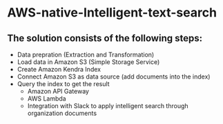 # AWS-native-Intelligent-text-search
## The solution consists of the following steps:
* Data prepration (Extraction and Transformation)
* Load data in Amazon S3 (Simple Storage Service)
* Create Amazon Kendra Index
* Connect Amazon S3 as data source (add documents into the index)
* Query the index to get the result
  * Amazon API Gateway
  * AWS Lambda
  * Integration with Slack to apply intelligent search through organization documents
  
 



